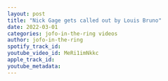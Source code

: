 ```yaml
---
layout: post
title: "Nick Gage gets called out by Louis Bruno"
date: 2022-03-01
categories: jofo-in-the-ring videos
author: jofo-in-the-ring
spotify_track_id: 
youtube_video_id: MeRi1imNkkc
apple_track_id: 
youtube_metadata: 
---
```

